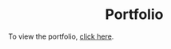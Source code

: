 <h1 align="center"> Portfolio </h1> 

To view the portfolio, [click here](https://Thomas-Marchand.github.io).